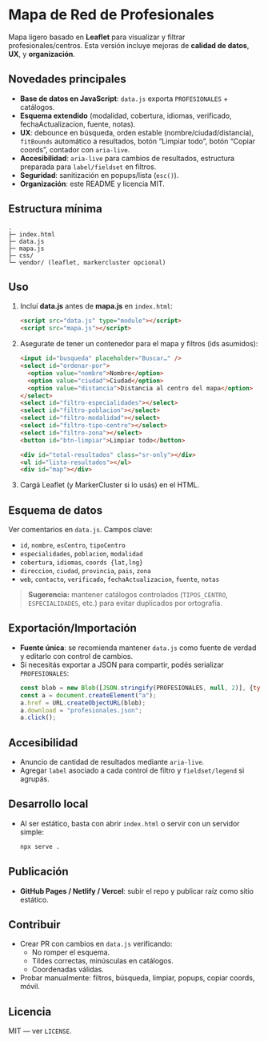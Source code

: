 # Mapa de Red de Profesionales

Mapa ligero basado en **Leaflet** para visualizar y filtrar profesionales/centros. Esta versión incluye mejoras de **calidad de datos**, **UX**, y **organización**.

## Novedades principales
- **Base de datos en JavaScript**: `data.js` exporta `PROFESIONALES` + catálogos.
- **Esquema extendido** (modalidad, cobertura, idiomas, verificado, fechaActualizacion, fuente, notas).
- **UX**: debounce en búsqueda, orden estable (nombre/ciudad/distancia), `fitBounds` automático a resultados, botón “Limpiar todo”, botón “Copiar coords”, contador con `aria-live`.
- **Accesibilidad**: `aria-live` para cambios de resultados, estructura preparada para `label/fieldset` en filtros.
- **Seguridad**: sanitización en popups/lista (`esc()`).
- **Organización**: este README y licencia MIT.

## Estructura mínima
```
.
├─ index.html
├─ data.js
├─ mapa.js
├─ css/
└─ vendor/ (leaflet, markercluster opcional)
```

## Uso
1. Incluí **data.js** antes de **mapa.js** en `index.html`:
   ```html
   <script src="data.js" type="module"></script>
   <script src="mapa.js"></script>
   ```
2. Asegurate de tener un contenedor para el mapa y filtros (ids asumidos):
   ```html
   <input id="busqueda" placeholder="Buscar…" />
   <select id="ordenar-por">
     <option value="nombre">Nombre</option>
     <option value="ciudad">Ciudad</option>
     <option value="distancia">Distancia al centro del mapa</option>
   </select>
   <select id="filtro-especialidades"></select>
   <select id="filtro-poblacion"></select>
   <select id="filtro-modalidad"></select>
   <select id="filtro-tipo-centro"></select>
   <select id="filtro-zona"></select>
   <button id="btn-limpiar">Limpiar todo</button>

   <div id="total-resultados" class="sr-only"></div>
   <ul id="lista-resultados"></ul>
   <div id="map"></div>
   ```
3. Cargá Leaflet (y MarkerCluster si lo usás) en el HTML.

## Esquema de datos
Ver comentarios en `data.js`. Campos clave:
- `id`, `nombre`, `esCentro`, `tipoCentro`
- `especialidades`, `poblacion`, `modalidad`
- `cobertura`, `idiomas`, `coords {lat,lng}`
- `direccion`, `ciudad`, `provincia`, `pais`, `zona`
- `web`, `contacto`, `verificado`, `fechaActualizacion`, `fuente`, `notas`

> **Sugerencia:** mantener catálogos controlados (`TIPOS_CENTRO`, `ESPECIALIDADES`, etc.) para evitar duplicados por ortografía.

## Exportación/Importación
- **Fuente única**: se recomienda mantener `data.js` como fuente de verdad y editarlo con control de cambios.
- Si necesitás exportar a JSON para compartir, podés serializar `PROFESIONALES`:
  ```js
  const blob = new Blob([JSON.stringify(PROFESIONALES, null, 2)], {type: "application/json"});
  const a = document.createElement("a");
  a.href = URL.createObjectURL(blob);
  a.download = "profesionales.json";
  a.click();
  ```

## Accesibilidad
- Anuncio de cantidad de resultados mediante `aria-live`.
- Agregar `label` asociado a cada control de filtro y `fieldset/legend` si agrupás.

## Desarrollo local
- Al ser estático, basta con abrir `index.html` o servir con un servidor simple:
  ```bash
  npx serve .
  ```

## Publicación
- **GitHub Pages / Netlify / Vercel**: subir el repo y publicar raíz como sitio estático.

## Contribuir
- Crear PR con cambios en `data.js` verificando:
  - No romper el esquema.
  - Tildes correctas, minúsculas en catálogos.
  - Coordenadas válidas.
- Probar manualmente: filtros, búsqueda, limpiar, popups, copiar coords, móvil.

## Licencia
MIT — ver `LICENSE`.
